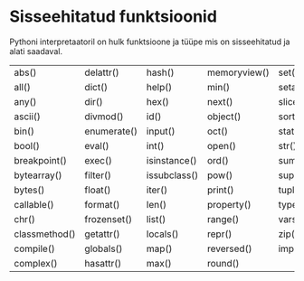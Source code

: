 # Sisseehitatud funktsioonid

Pythoni interpretaatoril on hulk funktsioone ja tüüpe mis on sisseehitatud ja alati saadaval.

|  |  |  |  |  |
| :--- | :--- | :--- | :--- | :--- |
| abs\(\) | delattr\(\) | hash\(\) | memoryview\(\) | set\(\) |
| all\(\) | dict\(\) | help\(\) | min\(\) | setattr\(\) |
| any\(\) | dir\(\) | hex\(\) | next\(\) | slice\(\) |
| ascii\(\) | divmod\(\) | id\(\) | object\(\) | sorted\(\) |
| bin\(\) | enumerate\(\) | input\(\) | oct\(\) | staticmethod\(\) |
| bool\(\) | eval\(\) | int\(\) | open\(\) | str\(\) |
| breakpoint\(\) | exec\(\) | isinstance\(\) | ord\(\) | sum\(\) |
| bytearray\(\) | filter\(\) | issubclass\(\) | pow\(\) | super\(\) |
| bytes\(\) | float\(\) | iter\(\) | print\(\) | tuple\(\) |
| callable\(\) | format\(\) | len\(\) | property\(\) | type\(\) |
| chr\(\) | frozenset\(\) | list\(\) | range\(\) | vars\(\) |
| classmethod\(\) | getattr\(\) | locals\(\) | repr\(\) | zip\(\) |
| compile\(\) | globals\(\) | map\(\) | reversed\(\) | import\(\) |
| complex\(\) | hasattr\(\) | max\(\) | round\(\) |  |

